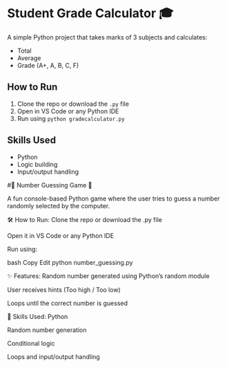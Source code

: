 # Student Grade Calculator 🎓

A simple Python project that takes marks of 3 subjects and calculates:
- Total
- Average
- Grade (A+, A, B, C, F)

## How to Run
1. Clone the repo or download the `.py` file
2. Open in VS Code or any Python IDE
3. Run using `python gradecalculator.py`

## Skills Used
- Python
- Logic building
- Input/output handling




#🎯 Number Guessing Game 🎲


A fun console-based Python game where the user tries to guess a number randomly selected by the computer.

🛠 How to Run:
Clone the repo or download the .py file

Open it in VS Code or any Python IDE

Run using:

bash
Copy
Edit
python number_guessing.py


✨ Features:
Random number generated using Python’s random module

User receives hints (Too high / Too low)

Loops until the correct number is guessed

🧠 Skills Used:
Python

Random number generation

Conditional logic

Loops and input/output handling
